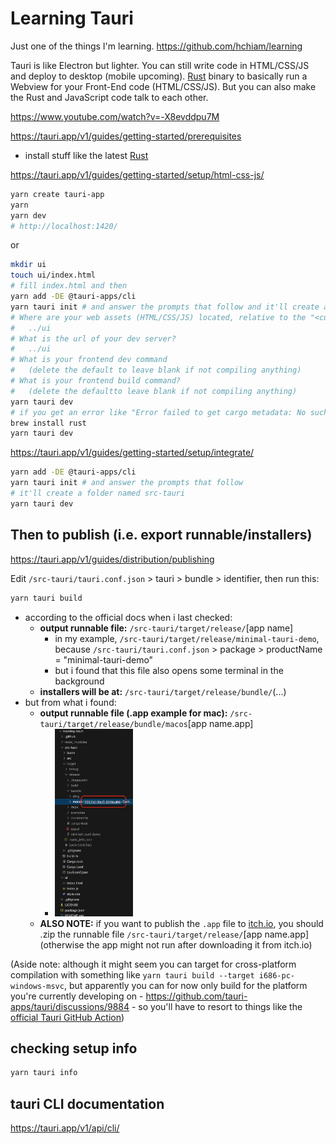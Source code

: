 # Learning Tauri

Just one of the things I'm learning. <https://github.com/hchiam/learning>

Tauri is like Electron but lighter. You can still write code in HTML/CSS/JS and deploy to desktop (mobile upcoming). [Rust](https://github.com/hchiam/learning-rust) binary to basically run a Webview for your Front-End code (HTML/CSS/JS). But you can also make the Rust and JavaScript code talk to each other.

<https://www.youtube.com/watch?v=-X8evddpu7M>

<https://tauri.app/v1/guides/getting-started/prerequisites>

- install stuff like the latest [Rust](https://github.com/hchiam/learning-rust)

<https://tauri.app/v1/guides/getting-started/setup/html-css-js/>

```sh
yarn create tauri-app
yarn
yarn dev
# http://localhost:1420/
```

or

```sh
mkdir ui
touch ui/index.html
# fill index.html and then
yarn add -DE @tauri-apps/cli
yarn tauri init # and answer the prompts that follow and it'll create a folder /src-tauri
# Where are your web assets (HTML/CSS/JS) located, relative to the "<current dir>/src-tauri/tauri.conf.json" file that will be created?
#   ../ui
# What is the url of your dev server?
#   ../ui
# What is your frontend dev command
#   (delete the default to leave blank if not compiling anything)
# What is your frontend build command?
#   (delete the defaultto leave blank if not compiling anything)
yarn tauri dev
# if you get an error like "Error failed to get cargo metadata: No such file or directory (os error 2)" you might need to (re-)install rust, which includes cargo:
brew install rust
yarn tauri dev
```

<https://tauri.app/v1/guides/getting-started/setup/integrate/>

```sh
yarn add -DE @tauri-apps/cli
yarn tauri init # and answer the prompts that follow
# it'll create a folder named src-tauri
yarn tauri dev
```

## Then to publish (i.e. export runnable/installers)

<https://tauri.app/v1/guides/distribution/publishing>

Edit `/src-tauri/tauri.conf.json` > tauri > bundle > identifier, then run this:

```sh
yarn tauri build
```

- according to the official docs when i last checked:
  - **output runnable file:** `/src-tauri/target/release/`[app name]
    - in my example, `/src-tauri/target/release/minimal-tauri-demo`, because `/src-tauri/tauri.conf.json` > package > productName = "minimal-tauri-demo"
    - but i found that this file also opens some terminal in the background
  - **installers will be at:** `/src-tauri/target/release/bundle/`(...)
- but from what i found:
  - **output runnable file (.app example for mac):** `/src-tauri/target/release/bundle/macos`[app name.app]
    - <img alt="where the .app file is for mac" src="where_the_.app_file_is_for_mac.png" height="300">
  - **ALSO NOTE:** if you want to publish the `.app` file to [itch.io](https://itch.io/), you should .zip the runnable file `/src-tauri/target/release/`[app name.app] (otherwise the app might not run after downloading it from itch.io)

(Aside note: although it might seem you can target for cross-platform compilation with something like `yarn tauri build --target i686-pc-windows-msvc`, but apparently you can for now only build for the platform you're currently developing on - <https://github.com/tauri-apps/tauri/discussions/9884> - so you'll have to resort to things like the [official Tauri GitHub Action](https://tauri.app/v1/guides/building/cross-platform/))

## checking setup info

```sh
yarn tauri info
```

## tauri CLI documentation

<https://tauri.app/v1/api/cli/>
